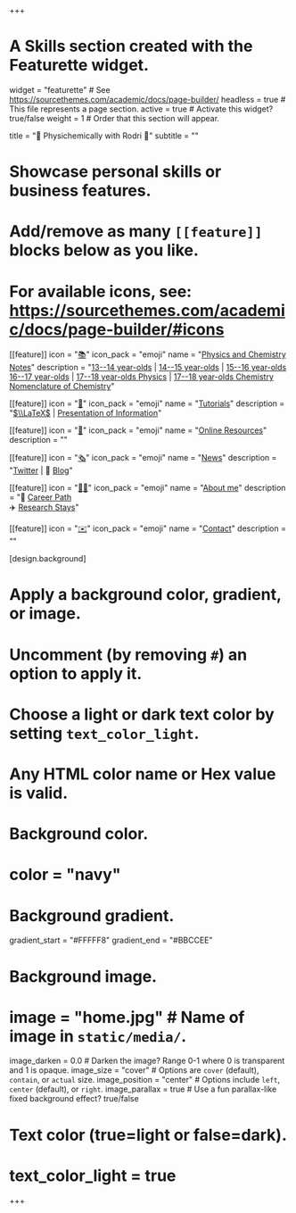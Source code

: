 +++
# A Skills section created with the Featurette widget.
widget = "featurette"  # See https://sourcethemes.com/academic/docs/page-builder/
headless = true  # This file represents a page section.
active = true  # Activate this widget? true/false
weight = 1  # Order that this section will appear.

title = "🎄 Physichemically with Rodri 🎄"
subtitle = ""

# Showcase personal skills or business features.
# 
# Add/remove as many `[[feature]]` blocks below as you like.
# 
# For available icons, see: https://sourcethemes.com/academic/docs/page-builder/#icons

[[feature]]
  icon = "[📚](physics-chemistry-notes/)"
  icon_pack = "emoji"
  name = "[Physics and Chemistry Notes](physics-chemistry-notes/)"
  description = "[13--14 year-olds](physics-chemistry-notes/13-14-year-olds) | [14--15 year-olds](physics-chemistry-notes/14-15-year-olds) | [15--16 year-olds](physics-chemistry-notes/15-16-year-olds) <br> [16--17 year-olds](physics-chemistry-notes/16-17-year-olds) | [17--18 year-olds Physics](physics-chemistry-notes/17-18-year-olds-physics) | [17--18 year-olds Chemistry](physics-chemistry-notes/17-18-year-olds-chemistry) <br> [Nomenclature of Chemistry](physics-chemistry-notes/nomenclature-chemistry)"  
  
[[feature]]
  icon = "[👐](tutorials/)"
  icon_pack = "emoji"
  name = "[Tutorials](tutorials/)"
  description = "[$\\LaTeX$](tutorials/latex) | [Presentation of Information](tutorials/presentation-information)"
  
[[feature]]
  icon = "[🔗](online-resources/)"
  icon_pack = "emoji"
  name = "[Online Resources](online-resources/)"
  description = ""
  
[[feature]]
  icon = "[🗞️](#news)"
  icon_pack = "emoji"
  name = "[News](#news)"
  description = "[Twitter](#news) | 💬 [Blog](post/)"
  
[[feature]]
  icon = "[:man_scientist:](about-me/)‍"
  icon_pack = "emoji"
  name = "[About me](about-me/)"
  description = "👣 [Career Path](about-me/#career-path) <br> ✈️ [Research Stays](about-me/#research-stays)"
  
[[feature]]
  icon = "[✉️](#contact)"
  icon_pack = "emoji"
  name = "[Contact](#contact)"
  description = ""  
  
[design.background]
  # Apply a background color, gradient, or image.
  #   Uncomment (by removing `#`) an option to apply it.
  #   Choose a light or dark text color by setting `text_color_light`.
  #   Any HTML color name or Hex value is valid.
  
  # Background color.
  # color = "navy"
  
  # Background gradient.
  gradient_start = "#FFFFF8"
  gradient_end = "#BBCCEE"
  
  # Background image.
  # image = "home.jpg"  # Name of image in `static/media/`.
  image_darken = 0.0  # Darken the image? Range 0-1 where 0 is transparent and 1 is opaque.
  image_size = "cover"  #  Options are `cover` (default), `contain`, or `actual` size.
  image_position = "center"  # Options include `left`, `center` (default), or `right`.
  image_parallax = true  # Use a fun parallax-like fixed background effect? true/false

  # Text color (true=light or false=dark).
  # text_color_light = true    

+++
